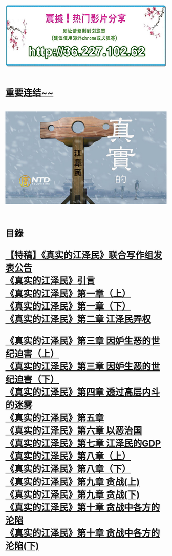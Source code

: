 <div align="center">
<IMG SRC="https://github.com/dfchunsring/wer/blob/master/img1/gin-0421.jpg?raw=true" width=880></a><br></div>
 </br>

<td><h1><a href='https://git.io/duun'> 重要连结~~</a><h1></td>
  
  <div align="center">
<IMG SRC="https://github.com/dfchunsring/yue/blob/master/img/17_222010.jpg?raw=true" width=880></a><br></div>
 </br>
  
  <a name=list><b>目錄</b><p>

<a href="#1">【特稿】《真实的江泽民》联合写作组发表公告</a><br>
<a href="#2">《真实的江泽民》引言 </a><br>
<a href="#3">《真实的江泽民》第一章（上）</a><br>
<a href="#4">《真实的江泽民》第一章（下） </a><br>
<a href="#5">《真实的江泽民》第二章 江泽民弄权</a><br>


<a href="#6">《真实的江泽民》第三章 因妒生恶的世纪迫害（上）</a><br>
<a href="#7">《真实的江泽民》第三章 因妒生恶的世纪迫害（下）</a><br>
<a href="#8">《真实的江泽民》第四章 透过高层内斗的迷雾 </a><br>
<a href="#9">《真实的江泽民》第五章</a><br>
<a href="#10">《真实的江泽民》第六章 以恶治国</a><br>
<a href="#11">《真实的江泽民》第七章 江泽民的GDP</a><br>
<a href="#12">《真实的江泽民》第八章（上）</a><br>
<a href="#13">《真实的江泽民》第八章（下）</a><br>
<a href="#14">《真实的江泽民》第九章 贪战(上)</a><br>
<a href="#15">《真实的江泽民》第九章 贪战(下)</a><br>
<a href="#16">《真实的江泽民》第十章 贪战中各方的沦陷 </a><br>
<a href="#17">《真实的江泽民》第十章 贪战中各方的沦陷(下)</a><br>
